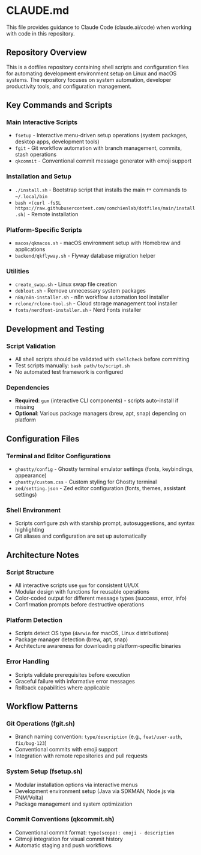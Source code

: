 # CLAUDE.md

This file provides guidance to Claude Code (claude.ai/code) when working with code in this repository.

## Repository Overview

This is a dotfiles repository containing shell scripts and configuration files for automating development environment setup on Linux and macOS systems. The repository focuses on system automation, developer productivity tools, and configuration management.

## Key Commands and Scripts

### Main Interactive Scripts
- `fsetup` - Interactive menu-driven setup operations (system packages, desktop apps, development tools)
- `fgit` - Git workflow automation with branch management, commits, stash operations  
- `qkcommit` - Conventional commit message generator with emoji support

### Installation and Setup
- `./install.sh` - Bootstrap script that installs the main `f*` commands to `~/.local/bin`
- `bash <(curl -fsSL https://raw.githubusercontent.com/comchienlab/dotfiles/main/install.sh)` - Remote installation

### Platform-Specific Scripts
- `macos/qkmacos.sh` - macOS environment setup with Homebrew and applications
- `backend/qkflyway.sh` - Flyway database migration helper

### Utilities
- `create_swap.sh` - Linux swap file creation
- `debloat.sh` - Remove unnecessary system packages
- `n8n/n8n-installer.sh` - n8n workflow automation tool installer
- `rclone/rclone-tool.sh` - Cloud storage management tool installer
- `fonts/nerdfont-installer.sh` - Nerd Fonts installer

## Development and Testing

### Script Validation
- All shell scripts should be validated with `shellcheck` before committing
- Test scripts manually: `bash path/to/script.sh`
- No automated test framework is configured

### Dependencies
- **Required**: `gum` (interactive CLI components) - scripts auto-install if missing
- **Optional**: Various package managers (brew, apt, snap) depending on platform

## Configuration Files

### Terminal and Editor Configurations
- `ghostty/config` - Ghostty terminal emulator settings (fonts, keybindings, appearance)
- `ghostty/custom.css` - Custom styling for Ghostty terminal
- `zed/setting.json` - Zed editor configuration (fonts, themes, assistant settings)

### Shell Environment
- Scripts configure zsh with starship prompt, autosuggestions, and syntax highlighting
- Git aliases and configuration are set up automatically

## Architecture Notes

### Script Structure
- All interactive scripts use `gum` for consistent UI/UX
- Modular design with functions for reusable operations
- Color-coded output for different message types (success, error, info)
- Confirmation prompts before destructive operations

### Platform Detection
- Scripts detect OS type (`darwin` for macOS, Linux distributions)
- Package manager detection (brew, apt, snap)
- Architecture awareness for downloading platform-specific binaries

### Error Handling
- Scripts validate prerequisites before execution
- Graceful failure with informative error messages
- Rollback capabilities where applicable

## Workflow Patterns

### Git Operations (fgit.sh)
- Branch naming convention: `type/description` (e.g., `feat/user-auth`, `fix/bug-123`)
- Conventional commits with emoji support
- Integration with remote repositories and pull requests

### System Setup (fsetup.sh)
- Modular installation options via interactive menus
- Development environment setup (Java via SDKMAN, Node.js via FNM/Volta)
- Package management and system optimization

### Commit Conventions (qkcommit.sh)
- Conventional commit format: `type(scope): emoji - description`
- Gitmoji integration for visual commit history
- Automatic staging and push workflows